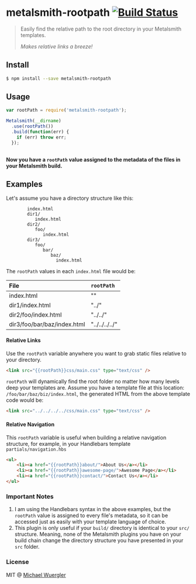 # metalsmith-rootpath [![Build Status](https://travis-ci.org/radiovisual/metalsmith-rootpath.svg)](https://travis-ci.org/radiovisual/metalsmith-rootpath)
> Easily find the relative path to the root directory in your Metalsmith templates.
> 
> *Makes relative links a breeze!*

## Install
```sh
$ npm install --save metalsmith-rootpath
```
    
## Usage
```js
var rootPath = require('metalsmith-rootpath');

Metalsmith(__dirname)
  .use(rootPath())
  .build(function(err) {
    if (err) throw err;
  });
  
```

**Now you have a `rootPath` value assigned to the metadata of the files in your Metalsmith build.** 

## Examples

Let's assume you have a directory structure like this:

```
        index.html
        dir1/
           index.html
        dir2/
           foo/
              index.html
        dir3/
           foo/
              bar/
                 baz/
                   index.html
```

The `rootPath` values in each `index.html` file would be:

| File                               | `rootPath`        |
| :----------------------------------|:------------------|
| index.html                         | ""                | 
| dir1/index.html                    | "../"             |
| dir2/foo/index.html                | "../../"          |   
| dir3/foo/bar/baz/index.html        | "../../../../"    | 


#### Relative Links
Use the `rootPath` variable anywhere you want to grab static files relative to your directory. 
 
```html
<link src="{{rootPath}}css/main.css" type="text/css" />
```

`rootPath` will dynamically find the root folder no matter how many levels deep your templates are. Assume you have a 
template file at this location: `/foo/bar/baz/biz/index.html`, the generated HTML from the above template code would be:

```html
<link src="../../../../css/main.css" type="text/css" />
```

#### Relative Navigation

This `rootPath` variable is useful when building a relative navigation structure, for example, in your Handlebars 
template `partials/navigation.hbs`

```html
<ul>
    <li><a href="{{rootPath}}about/">About Us</a></li>
    <li><a href="{{rootPath}}awesome-page/">Awesome Page</a></li>
    <li><a href="{{rootPath}}contact/">Contact Us</a></li>
</ul>
```

### Important Notes

1. I am using the Handlebars syntax in the above examples, but the `rootPath` value is assigned to every file's metadata, 
so it can be accessed just as easily with your template language of choice.
1. This plugin is only useful if your `build/` directory is identical to your `src/` structure. Meaning, none of the 
Metalsmith plugins you have on your build chain change the directory structure you have presented in your `src` folder.

### License 

MIT @ [Michael Wuergler](http://www.numetriclabs.com)


